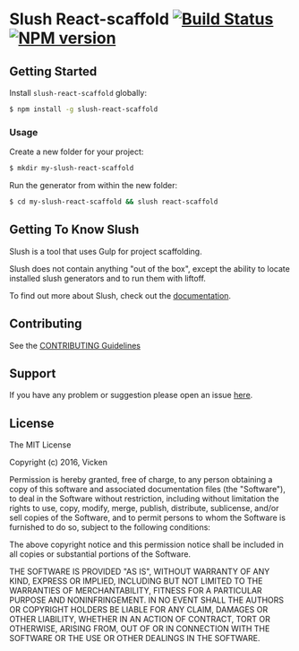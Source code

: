 # Slush React-scaffold [![Build Status](https://secure.travis-ci.org/vickenliu/slush-react-scaffold.png?branch=master)](https://travis-ci.org/vickenliu/slush-react-scaffold) [![NPM version](https://badge-me.herokuapp.com/api/npm/slush-react-scaffold.png)](http://badges.enytc.com/for/npm/slush-react-scaffold)

>


## Getting Started

Install `slush-react-scaffold` globally:

```bash
$ npm install -g slush-react-scaffold
```

### Usage

Create a new folder for your project:

```bash
$ mkdir my-slush-react-scaffold
```

Run the generator from within the new folder:

```bash
$ cd my-slush-react-scaffold && slush react-scaffold
```

## Getting To Know Slush

Slush is a tool that uses Gulp for project scaffolding.

Slush does not contain anything "out of the box", except the ability to locate installed slush generators and to run them with liftoff.

To find out more about Slush, check out the [documentation](https://github.com/slushjs/slush).

## Contributing

See the [CONTRIBUTING Guidelines](https://github.com/vickenliu/slush-react-scaffold/blob/master/CONTRIBUTING.md)

## Support
If you have any problem or suggestion please open an issue [here](https://github.com/vickenliu/slush-react-scaffold/issues).

## License

The MIT License

Copyright (c) 2016, Vicken

Permission is hereby granted, free of charge, to any person
obtaining a copy of this software and associated documentation
files (the "Software"), to deal in the Software without
restriction, including without limitation the rights to use,
copy, modify, merge, publish, distribute, sublicense, and/or sell
copies of the Software, and to permit persons to whom the
Software is furnished to do so, subject to the following
conditions:

The above copyright notice and this permission notice shall be
included in all copies or substantial portions of the Software.

THE SOFTWARE IS PROVIDED "AS IS", WITHOUT WARRANTY OF ANY KIND,
EXPRESS OR IMPLIED, INCLUDING BUT NOT LIMITED TO THE WARRANTIES
OF MERCHANTABILITY, FITNESS FOR A PARTICULAR PURPOSE AND
NONINFRINGEMENT. IN NO EVENT SHALL THE AUTHORS OR COPYRIGHT
HOLDERS BE LIABLE FOR ANY CLAIM, DAMAGES OR OTHER LIABILITY,
WHETHER IN AN ACTION OF CONTRACT, TORT OR OTHERWISE, ARISING
FROM, OUT OF OR IN CONNECTION WITH THE SOFTWARE OR THE USE OR
OTHER DEALINGS IN THE SOFTWARE.
